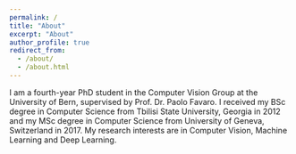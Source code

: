 ```yaml
---
permalink: /
title: "About"
excerpt: "About"
author_profile: true
redirect_from: 
  - /about/
  - /about.html
---
```


I am a fourth-year PhD student in the Computer Vision Group at the University of Bern, supervised by Prof. Dr. Paolo Favaro. I received my BSc degree in Computer Science from Tbilisi State University, Georgia in 2012 and my MSc degree in Computer Science from University of Geneva, Switzerland in 2017. My research interests are in Computer Vision, Machine Learning and Deep Learning.
